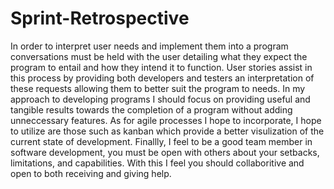 # Sprint-Retrospective

In order to interpret user needs and implement them into a program conversations must be held with the user detailing what they expect the program to entail and how they intend it to function. User stories assist in this process by providing both developers and testers an interpretation of these requests allowing them to better suit the program to needs. In my approach to developing programs I should focus on providing useful and tangible results towards the completion of a program without adding unneccessary features. As for agile processes I hope to incorporate, I hope to utilize are those such as kanban which provide a better visulization of the current state of development. Finallly, I feel to be a good team member in software development, you must be open with others about your setbacks, limitations, and capabilities. With this I feel you should collaboritive and open to both receiving and giving help.
